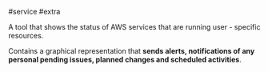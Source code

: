 #service #extra 

A tool that shows the status of AWS services that are running user - specific resources.

Contains a graphical representation that **sends alerts, notifications of any personal pending issues, planned changes and scheduled activities**.